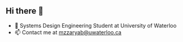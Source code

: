 ## Hi there 👋

- 🔭 Systems Design Engineering Student at University of Waterloo
- 📫 Contact me at mzzaryab@uwaterloo.ca
